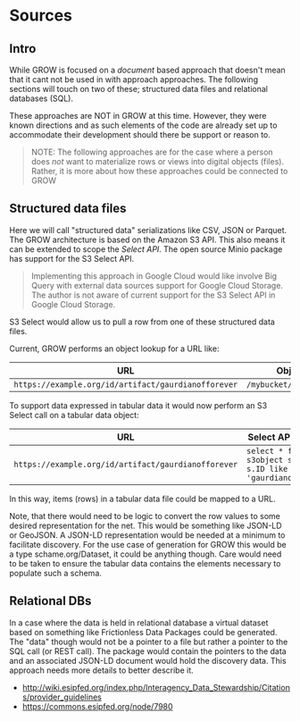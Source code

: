 # Sources

## Intro

While GROW is focused on a _document_ based approach that doesn't mean that it 
cant not be used in with approach approaches.  The following sections will touch 
on two of these; structured data files and relational databases (SQL).

These approaches are NOT in GROW at this time.  However, they were known directions 
and as such elements of the code are already set up to accommodate their development 
should there be support or reason to.  

> NOTE:  The following approaches are for the case where a person does _not_ want 
> to materialize rows or views into digital objects (files).  Rather, it is more about
> how these approaches could be connected to GROW

## Structured data files

Here we will call "structured data" serializations like CSV, JSON or Parquet.  The 
GROW architecture is based on the Amazon S3 API.  This also means it can be extended
to scope the  _Select API_. The open source Minio package has support for the S3 Select API.  

> Implementing this approach in Google Cloud would like involve Big Query with external data sources support for 
> Google Cloud Storage.  The author is not aware of current support for the S3 Select API in Google Cloud Storage. 

S3 Select would allow us to pull a row from one of these structured data files.  


Current, GROW performs an object lookup for a URL like:


| URL                                                     | Object (Bucket +  Prefix)                  |
|---------------------------------------------------------|--------------------------------------------|
| ```https://example.org/id/artifact/gaurdianofforever``` | ```/mybucket/artifact/gaurdianofforever``` |

To support data expressed in tabular data it would now perform an S3 Select call on a tabular data object:

| URL                                                     | Select API example                  |
|---------------------------------------------------------|--------------------------------------------|
| ```https://example.org/id/artifact/gaurdianofforever``` | ```select * from s3object s where s.ID like 'gaurdianofforever' ``` |

In this way, items (rows) in a tabular data file could be mapped to a URL.

Note, that there would need to be logic to convert the row values to some desired representation for the net.
This would be something like JSON-LD or GeoJSON.  A JSON-LD representation would be needed at a minimum to facilitate 
discovery.  For the use case of generation for GROW this would be a type schame.org/Dataset, it could be anything though.
Care would need to be taken to ensure the tabular data contains the elements necessary to populate such a schema. 


## Relational DBs

In a case where the data is held in relational database a virtual dataset based on something
like Frictionless Data Packages could be generated.  The "data" though would not be a pointer to a file
but rather a pointer to the SQL call (or REST call).    The package would contain the pointers to the data
and an associated JSON-LD document would hold the discovery data.  This approach needs more details to better 
describe it.  

* http://wiki.esipfed.org/index.php/Interagency_Data_Stewardship/Citations/provider_guidelines 
* https://commons.esipfed.org/node/7980 